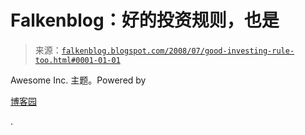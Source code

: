 <!--yml

分类：未分类

日期：2024-05-12 23:09:57

-->

# Falkenblog：好的投资规则，也是

> 来源：[`falkenblog.blogspot.com/2008/07/good-investing-rule-too.html#0001-01-01`](http://falkenblog.blogspot.com/2008/07/good-investing-rule-too.html#0001-01-01)

Awesome Inc. 主题。Powered by

[博客园](https://www.blogger.com)

.
